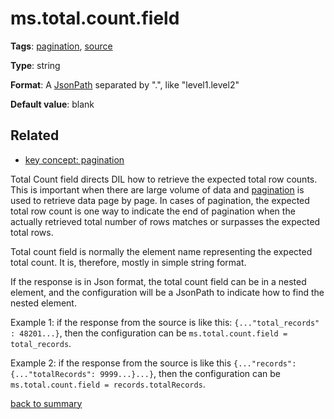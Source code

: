# ms.total.count.field

**Tags**:
[pagination](categories.md#pagination-properties),
[source](categories.md#source-properties)

**Type**: string

**Format**: A [JsonPath](https://github.com/linkedin/data-integration-library/blob/master/docs/concepts/json-path.md) separated by ".", like "level1.level2"

**Default value**: blank

## Related 

- [key concept: pagination](https://github.com/linkedin/data-integration-library/blob/master/docs/concepts/pagination.md)

Total Count field directs DIL how to retrieve the expected total row counts. This is important when there are large
volume of data and [pagination](https://github.com/linkedin/data-integration-library/blob/master/docs/concepts/pagination.md) 
is used to retrieve data page by page. In cases of pagination, the expected total row count is one way to indicate
the end of pagination when the actually retrieved total number of rows matches or surpasses the expected total rows.

Total count field is normally the element name representing the expected total count. It is, therefore, mostly in 
simple string format.

If the response is in Json format, the total count field can be in a nested element, and the configuration will 
be a JsonPath to indicate how to find the nested element.  

Example 1: if the response from the source is like this: `{..."total_records" : 48201...}`, then the configuration can be
`ms.total.count.field = total_records`.

Example 2: if the response from the source is like this `{..."records": {..."totalRecords": 9999...}...}`, then
the configuration can be `ms.total.count.field = records.totalRecords`. 

[back to summary](summary.md#mstotalcountfield)




